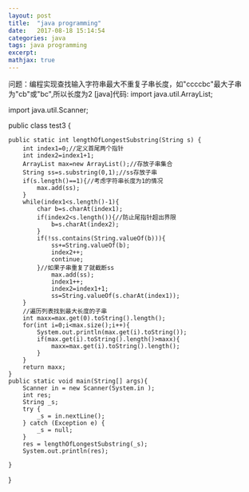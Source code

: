 ```yaml
---
layout: post
title:  "java programming"
date:   2017-08-18 15:14:54
categories: java
tags: java programming
excerpt: 
mathjax: true
---
```

问题：编程实现查找输入字符串最大不重复子串长度，如"ccccbc"最大子串为"cb"或"bc",所以长度为2
[java]代码:
import java.util.ArrayList;

import java.util.Scanner;

public class test3 {

	public static int lengthOfLongestSubstring(String s) {
		int index1=0;//定义首尾两个指针
		int index2=index1+1;
		ArrayList max=new ArrayList();//存放子串集合
		String ss=s.substring(0,1);//ss存放子串
		if(s.length()==1){//考虑字符串长度为1的情况
			max.add(ss);
		}
		while(index1<s.length()-1){		
			char b=s.charAt(index1);
			if(index2<s.length()){//防止尾指针超出界限
				b=s.charAt(index2);
			}
    		if(!ss.contains(String.valueOf(b))){	
    			ss+=String.valueOf(b);
    			index2++;    			
    			continue;
    		}//如果子串重复了就截断ss				
    			max.add(ss);
    			index1++;
    			index2=index1+1;
    			ss=String.valueOf(s.charAt(index1));   		
        }
		//遍历列表找到最大长度的子串
		int maxx=max.get(0).toString().length();
    	for(int i=0;i<max.size();i++){
    		System.out.println(max.get(i).toString());
    		if(max.get(i).toString().length()>maxx){
    			maxx=max.get(i).toString().length();
    		}
    	}		
    	return maxx;
	}
    public static void main(String[] args){
        Scanner in = new Scanner(System.in );
        int res;    
        String _s;
        try {
            _s = in.nextLine();
        } catch (Exception e) {
            _s = null;
        }
        res = lengthOfLongestSubstring(_s);
        System.out.println(res);    

    }
}

